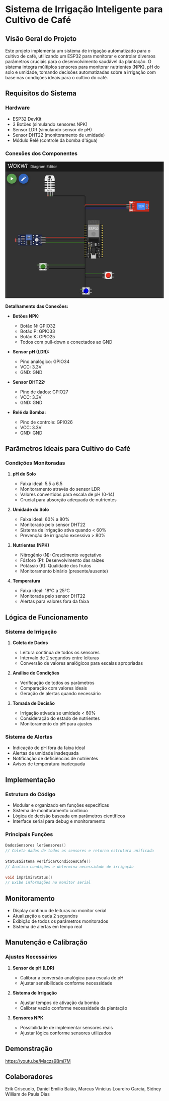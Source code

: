 # Sistema de Irrigação Inteligente para Cultivo de Café

## Visão Geral do Projeto
Este projeto implementa um sistema de irrigação automatizado para o cultivo de café, utilizando um ESP32 para monitorar e controlar diversos parâmetros cruciais para o desenvolvimento saudável da plantação. O sistema integra múltiplos sensores para monitorar nutrientes (NPK), pH do solo e umidade, tomando decisões automatizadas sobre a irrigação com base nas condições ideais para o cultivo do café.

## Requisitos do Sistema

### Hardware
- ESP32 DevKit
- 3 Botões (simulando sensores NPK)
- Sensor LDR (simulando sensor de pH)
- Sensor DHT22 (monitoramento de umidade)
- Módulo Relé (controle da bomba d'água)

### Conexões dos Componentes

![Diagrama de Conexões](conexoes.png)

**Detalhamento das Conexões:**

- **Botões NPK:**
  - Botão N: GPIO32
  - Botão P: GPIO33
  - Botão K: GPIO25
  - Todos com pull-down e conectados ao GND

- **Sensor pH (LDR):**
  - Pino analógico: GPIO34
  - VCC: 3.3V
  - GND: GND

- **Sensor DHT22:**
  - Pino de dados: GPIO27
  - VCC: 3.3V
  - GND: GND

- **Relé da Bomba:**
  - Pino de controle: GPIO26
  - VCC: 3.3V
  - GND: GND

## Parâmetros Ideais para Cultivo do Café

### Condições Monitoradas

1. **pH do Solo**
   - Faixa ideal: 5.5 a 6.5
   - Monitoramento através do sensor LDR
   - Valores convertidos para escala de pH (0-14)
   - Crucial para absorção adequada de nutrientes

2. **Umidade do Solo**
   - Faixa ideal: 60% a 80%
   - Monitorado pelo sensor DHT22
   - Sistema de irrigação ativa quando < 60%
   - Prevenção de irrigação excessiva > 80%

3. **Nutrientes (NPK)**
   - Nitrogênio (N): Crescimento vegetativo
   - Fósforo (P): Desenvolvimento das raízes
   - Potássio (K): Qualidade dos frutos
   - Monitoramento binário (presente/ausente)

4. **Temperatura**
   - Faixa ideal: 18°C a 25°C
   - Monitorada pelo sensor DHT22
   - Alertas para valores fora da faixa

## Lógica de Funcionamento

### Sistema de Irrigação
1. **Coleta de Dados**
   - Leitura contínua de todos os sensores
   - Intervalo de 2 segundos entre leituras
   - Conversão de valores analógicos para escalas apropriadas

2. **Análise de Condições**
   - Verificação de todos os parâmetros
   - Comparação com valores ideais
   - Geração de alertas quando necessário

3. **Tomada de Decisão**
   - Irrigação ativada se umidade < 60%
   - Consideração do estado de nutrientes
   - Monitoramento do pH para ajustes

### Sistema de Alertas
- Indicação de pH fora da faixa ideal
- Alertas de umidade inadequada
- Notificação de deficiências de nutrientes
- Avisos de temperatura inadequada

## Implementação

### Estrutura do Código
- Modular e organizado em funções específicas
- Sistema de monitoramento contínuo
- Lógica de decisão baseada em parâmetros científicos
- Interface serial para debug e monitoramento

### Principais Funções
```cpp
DadosSensores lerSensores()
// Coleta dados de todos os sensores e retorna estrutura unificada

StatusSistema verificarCondicoesCafe()
// Analisa condições e determina necessidade de irrigação

void imprimirStatus()
// Exibe informações no monitor serial
```

## Monitoramento
- Display contínuo de leituras no monitor serial
- Atualização a cada 2 segundos
- Exibição de todos os parâmetros monitorados
- Sistema de alertas em tempo real

## Manutenção e Calibração

### Ajustes Necessários
1. **Sensor de pH (LDR)**
   - Calibrar a conversão analógica para escala de pH
   - Ajustar sensibilidade conforme necessidade

2. **Sistema de Irrigação**
   - Ajustar tempos de ativação da bomba
   - Calibrar vazão conforme necessidade da plantação

3. **Sensores NPK**
   - Possibilidade de implementar sensores reais
   - Ajustar lógica conforme sensores utilizados

## Demonstração
https://youtu.be/Maczs9Bmi7M

## Colaboradores
Erik Criscuolo, Daniel Emilio Baião, 
Marcus Vinícius Loureiro Garcia,
Sidney William de Paula Dias